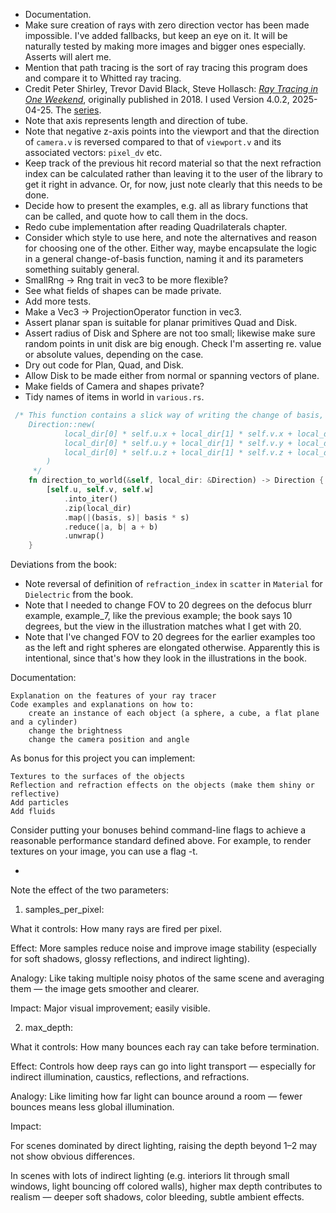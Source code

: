 - Documentation.
- Make sure creation of rays with zero direction vector has been made impossible. I've added fallbacks, but keep an eye on it. It will be naturally tested by making more images and bigger ones especially. Asserts will alert me.
- Mention that path tracing is the sort of ray tracing this program does and compare it to Whitted ray tracing.
- Credit Peter Shirley, Trevor David Black, Steve Hollasch: [_Ray Tracing in One Weekend_](https://raytracing.github.io/books/RayTracingInOneWeekend.html), originally published in 2018. I used Version 4.0.2, 2025-04-25. The [series](https://raytracing.github.io/).
- Note that axis represents length and direction of tube.
- Note that negative z-axis points into the viewport and that the direction of `camera.v` is reversed compared to that of `viewport.v` and its associated vectors: `pixel_dv` etc.
- Keep track of the previous hit record material so that the next refraction index can be calculated rather than leaving it to the user of the library to get it right in advance. Or, for now, just note clearly that this needs to be done.
- Decide how to present the examples, e.g. all as library functions that can be called, and quote how to call them in the docs.
- Redo cube implementation after reading Quadrilaterals chapter.
- Consider which style to use here, and note the alternatives and reason for choosing one of the other. Either way, maybe encapsulate the logic in a general change-of-basis function, naming it and its parameters something suitably general.
- SmallRng -> Rng trait in vec3 to be more flexible?
- See what fields of shapes can be made private.
- Add more tests.
- Make a Vec3 -> ProjectionOperator function in vec3.
- Assert planar span is suitable for planar primitives Quad and Disk.
- Assert radius of Disk and Sphere are not too small; likewise make sure random points in unit disk are big enough. Check I'm asserting re. value or absolute values, depending on the case.
- Dry out code for Plan, Quad, and Disk.
- Allow Disk to be made either from normal or spanning vectors of plane.
- Make fields of Camera and shapes private?
- Tidy names of items in world in `various.rs`.

```rust
 /* This function contains a slick way of writing the change of basis, more plainly expresssed with the code that follows it. Which is best: the slick, idiomatic way, or the plain way that might be clearer to more people?
    Direction::new(
            local_dir[0] * self.u.x + local_dir[1] * self.v.x + local_dir[2] * self.w.x,
            local_dir[0] * self.u.y + local_dir[1] * self.v.y + local_dir[2] * self.w.y,
            local_dir[0] * self.u.z + local_dir[1] * self.v.z + local_dir[2] * self.w.z,
        )
     */
    fn direction_to_world(&self, local_dir: &Direction) -> Direction {
        [self.u, self.v, self.w]
            .into_iter()
            .zip(local_dir)
            .map(|(basis, s)| basis * s)
            .reduce(|a, b| a + b)
            .unwrap()
    }
```

Deviations from the book:

- Note reversal of definition of `refraction_index` in `scatter` in `Material` for `Dielectric` from the book.
- Note that I needed to change FOV to 20 degrees on the defocus blurr example, example_7, like the previous example; the book says 10 degrees, but the view in the illustration matches what I get with 20.
- Note that I've changed FOV to 20 degrees for the earlier examples too as the left and right spheres are elongated otherwise. Apparently this is intentional, since that's how they look in the illustrations in the book.

Documentation:

    Explanation on the features of your ray tracer
    Code examples and explanations on how to:
        create an instance of each object (a sphere, a cube, a flat plane and a cylinder)
        change the brightness
        change the camera position and angle

As bonus for this project you can implement:

    Textures to the surfaces of the objects
    Reflection and refraction effects on the objects (make them shiny or reflective)
    Add particles
    Add fluids

Consider putting your bonuses behind command-line flags to achieve a reasonable performance standard defined above. For example, to render textures on your image, you can use a flag -t.

-

Note the effect of the two parameters:

1. samples_per_pixel:

What it controls: How many rays are fired per pixel.

Effect: More samples reduce noise and improve image stability (especially for soft shadows, glossy reflections, and indirect lighting).

Analogy: Like taking multiple noisy photos of the same scene and averaging them — the image gets smoother and clearer.

Impact: Major visual improvement; easily visible.

2. max_depth:

What it controls: How many bounces each ray can take before termination.

Effect: Controls how deep rays can go into light transport — especially for indirect illumination, caustics, reflections, and refractions.

Analogy: Like limiting how far light can bounce around a room — fewer bounces means less global illumination.

Impact:

For scenes dominated by direct lighting, raising the depth beyond 1–2 may not show obvious differences.

In scenes with lots of indirect lighting (e.g. interiors lit through small windows, light bouncing off colored walls), higher max depth contributes to realism — deeper soft shadows, color bleeding, subtle ambient effects.
